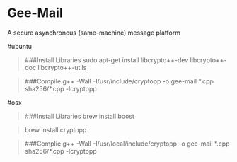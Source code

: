 # Gee-Mail
A secure asynchronous (same-machine) message platform


#ubuntu
>###Install Libraries
>sudo apt-get install libcrypto++-dev libcrypto++-doc libcrypto++-utils

>###Compile
>g++ -Wall -I/usr/include/cryptopp -o gee-mail \*.cpp sha256/\*.cpp -lcryptopp

#osx
>###Install Libraries
>brew install boost

>brew install cryptopp

>###Complie
>g++ -Wall -I/usr/local/include/cryptopp -o gee-mail \*.cpp sha256/\*.cpp -lcryptopp

